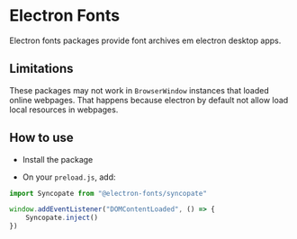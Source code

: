 # Electron Fonts

Electron fonts packages provide font archives em electron desktop apps.

## Limitations

These packages may not work in `BrowserWindow` instances that loaded online webpages. That happens because electron by default not allow load local resources in webpages.

## How to use

* Install the package

* On your `preload.js`, add:

```ts
import Syncopate from "@electron-fonts/syncopate"

window.addEventListener("DOMContentLoaded", () => {
    Syncopate.inject()
})
```